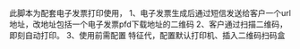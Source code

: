 此脚本为配套电子发票打印使用，
1、电子发票生成后通过短信发送给客户一个url 地址，改地址包括一个电子发票pfd下载地址的二维码
2、客户通过扫描二维码，即刻自动打印。
3、使用前需配置 特征代，配置默认打印机、插入二维码扫码盒
